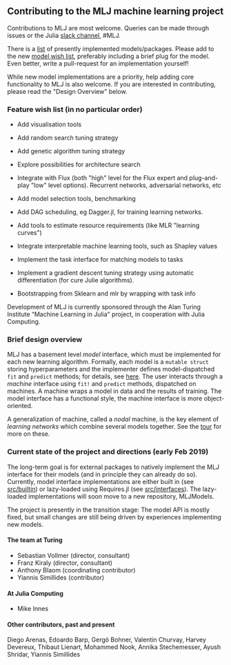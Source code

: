 ## Contributing to the MLJ machine learning project

Contributions to MLJ are most welcome. Queries can be made through
issues or the Julia [slack
channel](https://slackinvite.julialang.org), #MLJ.


There is a [list]() of presently implemented models/packages. Please
add to the new [model wish list](), preferably including a brief plug
for the model. Even better, write a pull-request for an implementation
yourself!

While new model implementations are a priority, help adding core
functionality to MLJ is also welcome. If you are interested in
contributing, please read the "Design Overview" below.


### Feature wish list (in no particular order)

- Add visualisation tools

- Add random search tuning strategy

- Add genetic algorithm tuning strategy 

- Explore possibilities for architecture search

- Integrate with Flux (both "high" level for the Flux expert and
  plug-and-play "low" level options). Recurrent networks, adversarial networks, etc

- Add model selection tools, benchmarking

- Add DAG scheduling, eg Dagger.jl, for training learning networks.

- Add tools to estimate resource requirements (like MLR "learning curves")

- Integrate interpretable machine learning tools, such as Shapley values

- Implement the task interface for matching models to tasks

- Implement a gradient descent tuning strategy using automatic
  differentiation (for cure Julie algorithms).

- Bootstrapping from Sklearn and mlr by wrapping with task info

Development of MLJ is currently sponsored through the Alan Turing
Institute “Machine Learning in Julia" project, in cooperation with Julia Computing.


### Brief design overview

MLJ has a basement level *model* interface, which must be implemented
for each new learning algorithm. Formally, each model is a `mutable
struct` storing hyperparameters and the implementer defines
model-dispatched `fit` and `predict` methods; for details, see
[here](doc/adding_new_models.md). The user interacts through a
*machine* interface using `fit!` and `predict` methods, dispatched on
machines. A machine wraps a model in data and the results of training. The
model interface has a functional style, the machine interface is more
object-oriented.

A generalization of machine, called a *nodal* machine, is the key
element of *learning networks* which combine several models
together. See the [tour](doc/tour.ipynb) for more on these.


### Current state of the project and directions (early Feb 2019)

The long-term goal is for external packages to natively implement the
MLJ interface for their models (and in principle they can already do
so). Currently, model interface implementations are either built in
(see [src/builtin](src/builtin)) or lazy-loaded using Requires.jl (see
[src/interfaces](src/interfaces)). The lazy-loaded implementations
will soon move to a new repository, MLJModels.

The project is presently in the transition stage: The model API is
mostly fixed, but small changes are still being driven by experiences
implementing new models.


#### The team at Turing

- Sebastian Vollmer (director, consultant)
- Franz Kiraly (director, consultant)
- Anthony Blaom (coordinating contributor)
- Yiannis Simillides (contributor)

#### At Julia Computing

- Mike Innes

#### Other contributors, past and present

Diego Arenas, Edoardo Barp, Gergö Bohner, Valentin Churvay, Harvey
Devereux, Thibaut Lienart, Mohammed Nook, Annika Stechemesser, Ayush
Shridar, Yiannis Simillides


